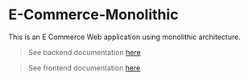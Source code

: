 # E-Commerce-Monolithic
This is an E Commerce Web application using monolithic architecture.

> See backend documentation [here](./e-commerce-backend/README.md)

> See frontend documentation [here](./e-commerce-frontend/README.md)